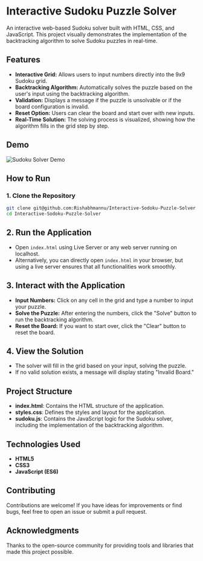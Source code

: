 # Interactive Sudoku Puzzle Solver

An interactive web-based Sudoku solver built with HTML, CSS, and JavaScript. This project visually demonstrates the implementation of the backtracking algorithm to solve Sudoku puzzles in real-time.

## Features

- **Interactive Grid:** Allows users to input numbers directly into the 9x9 Sudoku grid.
- **Backtracking Algorithm:** Automatically solves the puzzle based on the user's input using the backtracking algorithm.
- **Validation:** Displays a message if the puzzle is unsolvable or if the board configuration is invalid.
- **Reset Option:** Users can clear the board and start over with new inputs.
- **Real-Time Solution:** The solving process is visualized, showing how the algorithm fills in the grid step by step.

## Demo

![Sudoku Solver Demo](sudoku_solver.png) <!-- Add a gif or image showing the solver in action -->

## How to Run

### 1. Clone the Repository

```bash
git clone git@github.com:Rishabhmannu/Interactive-Sodoku-Puzzle-Solver.git
cd Interactive-Sodoku-Puzzle-Solver
```

## 2. Run the Application

- Open `index.html` using Live Server or any web server running on localhost.
- Alternatively, you can directly open `index.html` in your browser, but using a live server ensures that all functionalities work smoothly.

## 3. Interact with the Application

- **Input Numbers:** Click on any cell in the grid and type a number to input your puzzle.
- **Solve the Puzzle:** After entering the numbers, click the "Solve" button to run the backtracking algorithm.
- **Reset the Board:** If you want to start over, click the "Clear" button to reset the board.

## 4. View the Solution

- The solver will fill in the grid based on your input, solving the puzzle.
- If no valid solution exists, a message will display stating "Invalid Board."

## Project Structure

- **index.html**: Contains the HTML structure of the application.
- **styles.css**: Defines the styles and layout for the application.
- **sudoku.js**: Contains the JavaScript logic for the Sudoku solver, including the implementation of the backtracking algorithm.

## Technologies Used

- **HTML5**
- **CSS3**
- **JavaScript (ES6)**

## Contributing

Contributions are welcome! If you have ideas for improvements or find bugs, feel free to open an issue or submit a pull request.


## Acknowledgments

Thanks to the open-source community for providing tools and libraries that made this project possible.

